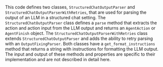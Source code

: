 This code defines two classes, `StructuredChatOutputParser` and `StructuredChatOutputParserWithRetries`, that are used for parsing the output of an LLM in a structured chat setting. The `StructuredChatOutputParser` class defines a `parse` method that extracts the action and action input from the LLM output and returns an `AgentAction` or `AgentFinish` object. The `StructuredChatOutputParserWithRetries` class extends `StructuredChatOutputParser` and adds the ability to retry parsing with an `OutputFixingParser`. Both classes have a `get_format_instructions` method that returns a string with instructions for formatting the LLM output. The input and output of these methods and properties are specific to their implementation and are not described in detail here.

